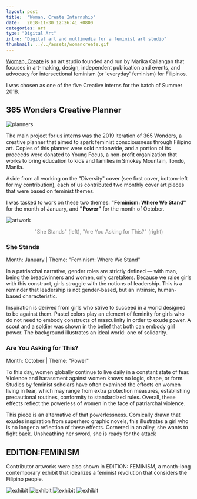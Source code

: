 ```yaml
---
layout: post
title:  "Woman, Create Internship"
date:   2018-11-30 12:26:41 +0800
categories: art
type: "Digital Art"
intro: "Digital art and multimedia for a feminist art studio"
thumbnail: ../../assets/womancreate.gif
---
```


[Woman, Create](https://womancreate.com/) is an art studio founded and run by Marika Callangan that focuses in art-making, design, independent publication and events, and advocacy for intersectional feminism (or 'everyday' feminism) for Filipinos. 

I was chosen as one of the five Creative interns for the batch of Summer 2018. 

## 365 Wonders Creative Planner

![planners](../../assets/planners.jpeg)

The main project for us interns was the 2019 iteration of 365 Wonders, a creative planner that aimed to spark feminist consciousness through Filipino art. Copies of this planner were sold nationwide, and a portion of its proceeds were donated to Young Focus, a non-profit organization that works to bring education to kids and families in Smokey Mountain, Tondo, Manila.

Aside from all working on the "Diversity" cover (see first cover, bottom-left for my contribution), each of us contributed two monthly cover art pieces that were based on feminist themes.

I was tasked to work on these two themes: **"Feminism: Where We Stand"** for the month of January, and **"Power"** for the month of October.


![artwork](../../assets/print.png) 

<p style="text-align:center;color:grey;">"She Stands" (left), "Are You Asking for This?" (right)</p>

### She Stands
Month: January | Theme: "Feminism: Where We Stand"

In a patriarchal narrative, gender roles are strictly defined — with man, being the breadwinners and women, only caretakers. Because we raise girls with this construct, girls struggle with the notions of leadership. This is a reminder that leadership is not gender-based, but an intrinsic, human-based characteristic.

Inspiration is derived from girls who strive to succeed in a world designed to be against them. Pastel colors play an element of feminity for girls who do not need to embody constructs of masculinity in order to exude power. A scout and a soldier was shown in the belief that both can embody girl power. The background illustrates an ideal world: one of solidarity.

### Are You Asking for This?
Month: October | Theme: "Power"

To this day, women globally continue to live daily in a constant state of fear. Violence and harassment against women knows no logic, shape, or form. Studies by feminist scholars have often examined the effects on women living in fear, which may range from extra protection measures, establishing precautional routines, conformity to standardized rules. Overall, these effects reflect the powerless of women in the face of patriarchal violence.

This piece is an alternative of that powerlessness. Comically drawn that exudes inspiration from superhero graphic novels, this illustrates a girl who is no longer a reflection of these effects. Cornered in an alley, she wants to fight back. Unsheathing her sword, she is ready for the attack

## EDITION:FEMINISM

Contributor artworks were also shown in EDITION: FEMINISM, a month-long contemporary exhibit that idealizes a feminist revolution that considers the Filipino people.

![exhibit](../../assets/editionfeminism.jpg)
![exhibit](../../assets/profile.jpg)
![exhibit](../../assets/exhibit1.jpg)
![exhibit](../../assets/exhibit2.jpg)